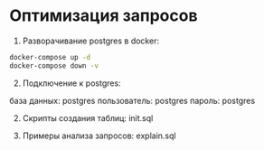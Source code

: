 # Оптимизация запросов

1. Разворачивание postgres в docker:

```sh
docker-compose up -d
docker-compose down -v
```

2. Подключение к postgres:

база данных: postgres
пользователь: postgres
пароль: postgres

2. Скрипты создания таблиц: init.sql

3. Примеры анализа запросов: explain.sql